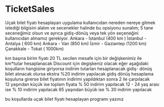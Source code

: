 # TicketSales
 
Uçak bilet fiyatı hesaplayan uygulama
kullanıcıdan nereden nereye gitmek istediği bilgisini alalım
ve secenekler halinde bu opsiyonu sunalım; 
5 tane seceneğimiz olsun ve ayrıca gidiş-dönüş veya tek yön seçeneğini kullanıcıdan almamız gerekiyor. 
Ankara - İstanbul  (400 km )
İstanbul - Antalya ( 600 km)
Ankara - Van    (850 km)
İzmir - Gaziantep (1200 km)
Çanakkale - Tokat ( 1000km)
  
km başına birim fiyatı 20 TL
secilen mesafe için bir değişkenimiz ile km*tutar hesaplanacak
Discount için degişkeniz olacak 
eğer aşağıdaki koşulların hangisine giriyorsa indirim tutarları hesaplanacak
gidiş- dönüş bilet alınacak olursa ekstra %20 indirim yapılacak
gidiş dönüş hesaplama koşuluna girerse bilet fiyatının indirimi yapıldıktan sonra 2 ile çarpılacak  
12 yaşından küçük ise toplam fiyata % 50 indirim yapılacak
12 - 24 yaş arası ise   % 10 indirim yapılacak
65 yaşından büyük ise % 30 indirim yapılacak
 
bu koşullarda uçak bilet fiyatı hesaplayan programı yazınız
